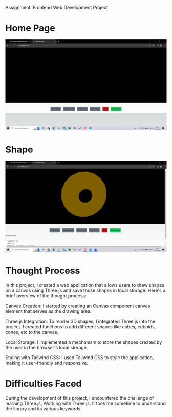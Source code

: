 Assignment: Frontend Web Development Project

# Home Page
![Home page](./home.png)

# Shape
![Shape](./fig.png)

# Thought Process
In this project, I created a web application that allows users to draw shapes on a canvas using Three.js and save those shapes in local storage. Here's a brief overview of the thought process:

Canvas Creation: 
I started by creating an Canvas component canvas element that serves as the drawing area.

Three.js Integration: 
To render 3D shapes, I integrated Three.js into the project. I created functions to add different shapes like cubes, cuboids, cones, etc to the canvas.

Local Storage: 
I implemented a mechanism to store the shapes created by the user in the browser's local storage.

Styling with Tailwind CSS: 
I used Tailwind CSS to style the application, making it user-friendly and responsive.

# Difficulties Faced
During the development of this project, I encountered the challenge of learning Three.js, Working with Three.js. It took me sometime to understand the library and its various keywords.
